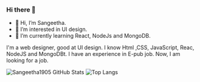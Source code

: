 ### Hi there 👋

<!--

**Sangeetha1905/Sangeetha1905** is a ✨ _special_ ✨ repository because its `README.md` (this file) appears on your GitHub profile.

Here are some ideas to get you started:-->

- 👋 Hi, I’m Sangeetha.
- 👀 I’m interested in UI design.
- 🌱 I’m currently learning React, NodeJs and MongoDB.


I'm a web designer, good at UI design. I know Html ,CSS, JavaScript, Reac, NodeJS and MongoDBt. I have an experience in E-pub job. Now, I am looking for a job. 

<!-- Github Stats for repos -->
![Sangeetha1905 GitHub Stats](https://github-readme-stats.vercel.app/api?username=jadore-coder&theme=dark&show_icons=true&count_private=true)
![Top Langs](https://github-readme-stats.vercel.app/api/top-langs/?username=Sangeetha1905&theme=dark)
